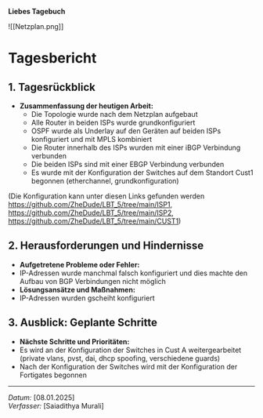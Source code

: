 
**Liebes Tagebuch**

![[Netzplan.png]]
# Tagesbericht

## 1. Tagesrückblick
* **Zusammenfassung der heutigen Arbeit:**
  - Die Topologie wurde nach dem Netzplan aufgebaut
  - Alle Router in beiden ISPs wurde grundkonfiguriert
  - OSPF wurde als Underlay auf den Geräten auf beiden ISPs konfiguriert  und mit MPLS kombiniert
  - Die Router innerhalb des ISPs wurden mit einer iBGP Verbindung verbunden
  - Die beiden ISPs sind mit einer EBGP Verbindung verbunden
  - Es wurde mit der Konfiguration der Switches auf dem Standort Cust1 begonnen (etherchannel, grundkonfiguration)

(Die Konfiguration kann unter diesen Links gefunden werden https://github.com/ZheDude/LBT_5/tree/main/ISP1, https://github.com/ZheDude/LBT_5/tree/main/ISP2, https://github.com/ZheDude/LBT_5/tree/main/CUST1)

## 2. Herausforderungen und Hindernisse
* **Aufgetretene Probleme oder Fehler:**
* IP-Adressen wurde manchmal falsch konfiguriert und dies machte den Aufbau von BGP Verbindungen nicht möglich
* **Lösungsansätze und Maßnahmen:**
* IP-Adressen wurden gscheiht konfiguriert
 

## 3. Ausblick: Geplante Schritte
* **Nächste Schritte und Prioritäten:**
* Es wird an der Konfiguration der Switches in Cust A weitergearbeitet (private vlans, pvst, dai, dhcp spoofing, verschiedene guards)
* Nach der Konfiguration der Switches wird mit der Konfiguration der Fortigates begonnen

---

*Datum:* [08.01.2025]  
*Verfasser:* [Saiadithya Murali]
